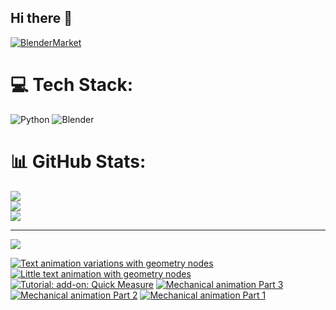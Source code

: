 ## Hi there 👋

<!--
**luckychris/luckychris** is a ✨ _special_ ✨ repository because its `README.md` (this file) appears on your GitHub profile.

Here are some ideas to get you started:

- 🔭 I’m currently working on ...
- 🌱 I’m currently learning ...
- 👯 I’m looking to collaborate on ...
- 🤔 I’m looking for help with ...
- 💬 Ask me about ...
- 📫 How to reach me: https://www.instagram.com/blender.fun/
- 😄 Pronouns: ...
- ⚡ Fun fact: ...
-->


[![BlenderMarket](https://assets.superhivemarket.com/site_assets/blendermarketlogo.png)](https://blendermarket.com/creators/blenderfun)

# 💻 Tech Stack:
![Python](https://img.shields.io/badge/python-3670A0?style=for-the-badge&logo=python&logoColor=ffdd54) ![Blender](https://img.shields.io/badge/blender-%23F5792A.svg?style=for-the-badge&logo=blender&logoColor=white)
# 📊 GitHub Stats:
![](https://github-readme-stats.vercel.app/api?username=luckychris&theme=great-gatsby&hide_border=false&include_all_commits=false&count_private=false)<br/>
![](https://github-readme-streak-stats.herokuapp.com/?user=luckychris&theme=great-gatsby&hide_border=false)<br/>
![](https://github-readme-stats.vercel.app/api/top-langs/?username=luckychris&theme=great-gatsby&hide_border=false&include_all_commits=false&count_private=false&layout=compact)

---
[![](https://visitcount.itsvg.in/api?id=luckychris&icon=0&color=0)](https://visitcount.itsvg.in)

<!-- Proudly created with GPRM ( https://gprm.itsvg.in ) -->

<!-- BEGIN YOUTUBE-CARDS -->
[![Text animation variations with geometry nodes](https://ytcards.demolab.com/?id=OCBtQdz_bJg&title=Text+animation+variations+with+geometry+nodes&lang=en&timestamp=1761556025&background_color=%230d1117&title_color=%23ffffff&stats_color=%23dedede&max_title_lines=1&width=250&border_radius=5 "Text animation variations with geometry nodes")](https://www.youtube.com/watch?v=OCBtQdz_bJg)
[![Little text animation with geometry nodes](https://ytcards.demolab.com/?id=1nprMo6_QG0&title=Little+text+animation+with+geometry+nodes&lang=en&timestamp=1761466738&background_color=%230d1117&title_color=%23ffffff&stats_color=%23dedede&max_title_lines=1&width=250&border_radius=5 "Little text animation with geometry nodes")](https://www.youtube.com/watch?v=1nprMo6_QG0)
[![Tutorial: add-on: Quick Measure](https://ytcards.demolab.com/?id=Q84Y4YLp3zs&title=Tutorial%3A+add-on%3A+Quick+Measure&lang=en&timestamp=1761240447&background_color=%230d1117&title_color=%23ffffff&stats_color=%23dedede&max_title_lines=1&width=250&border_radius=5 "Tutorial: add-on: Quick Measure")](https://www.youtube.com/watch?v=Q84Y4YLp3zs)
[![Mechanical animation Part 3](https://ytcards.demolab.com/?id=-dNB5tiAQm4&title=Mechanical+animation+Part+3&lang=en&timestamp=1760876822&background_color=%230d1117&title_color=%23ffffff&stats_color=%23dedede&max_title_lines=1&width=250&border_radius=5 "Mechanical animation Part 3")](https://www.youtube.com/shorts/-dNB5tiAQm4)
[![Mechanical animation Part 2](https://ytcards.demolab.com/?id=HBLmqGNa_x0&title=Mechanical+animation+Part+2&lang=en&timestamp=1760863791&background_color=%230d1117&title_color=%23ffffff&stats_color=%23dedede&max_title_lines=1&width=250&border_radius=5 "Mechanical animation Part 2")](https://www.youtube.com/shorts/HBLmqGNa_x0)
[![Mechanical animation Part 1](https://ytcards.demolab.com/?id=HA_SQs_01Eg&title=Mechanical+animation+Part+1&lang=en&timestamp=1760863710&background_color=%230d1117&title_color=%23ffffff&stats_color=%23dedede&max_title_lines=1&width=250&border_radius=5 "Mechanical animation Part 1")](https://www.youtube.com/shorts/HA_SQs_01Eg)
<!-- END YOUTUBE-CARDS -->

